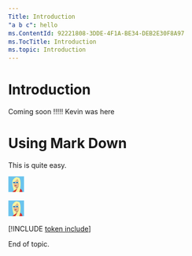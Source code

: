 ```yaml
---
Title: Introduction
"a b c": hello
ms.ContentId: 92221808-3DDE-4F1A-BE34-DEB2E30F8A97
ms.TocTitle: Introduction
ms.topic: Introduction
---
```


# Introduction

Coming soon !!!!! Kevin was here

# Using Mark Down	
This is quite easy.

![Girl Image](img/girl.png)

![Current Girl Image](girl.png)

[!INCLUDE [token include](token.md)]

End of topic.